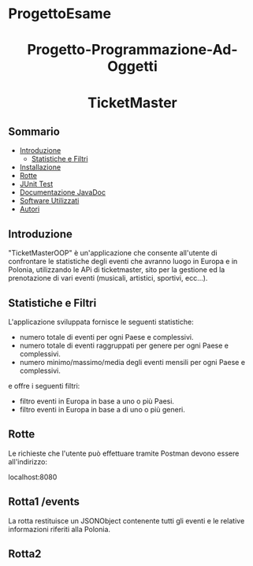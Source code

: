 # ProgettoEsame
<h1 align="center"> Progetto-Programmazione-Ad-Oggetti </h1>

<h1 align="center"> TicketMaster </h1>
 

## **Sommario**

* [Introduzione](#introduzione)
  * [Statistiche e Filtri](#statistiche-e-filtri)
* [Installazione](#installazione)
* [Rotte](#rotte)
* [JUnit Test](#junit-test)
* [Documentazione JavaDoc](#documentazione-javadoc)
* [Software Utilizzati](#software-utilizzati)
* [Autori](#autori)


## Introduzione
"TicketMasterOOP" è un'applicazione che consente all'utente di confrontare le statistiche degli eventi che avranno luogo in Europa e in Polonia, utilizzando le APi di ticketmaster, sito per la gestione ed la prenotazione di vari eventi (musicali, artistici, sportivi, ecc...).

## Statistiche e Filtri
L'applicazione sviluppata fornisce le seguenti statistiche:
* numero totale di eventi per ogni Paese e complessivi.
* numero totale di eventi raggruppati per genere per ogni Paese e complessivi.
* numero minimo/massimo/media degli eventi mensili per ogni Paese e complessivi.

e offre i seguenti filtri:
* filtro eventi in Europa in base a uno o più Paesi.
* filtro eventi in Europa in base a di uno o più generi.


## Rotte
Le richieste che l'utente può effettuare tramite Postman devono essere all'indirizzo:

localhost:8080

## Rotta1   /events

La rotta restituisce un JSONObject contenente tutti gli eventi e le relative informazioni riferiti alla Polonia.

## Rotta2    
